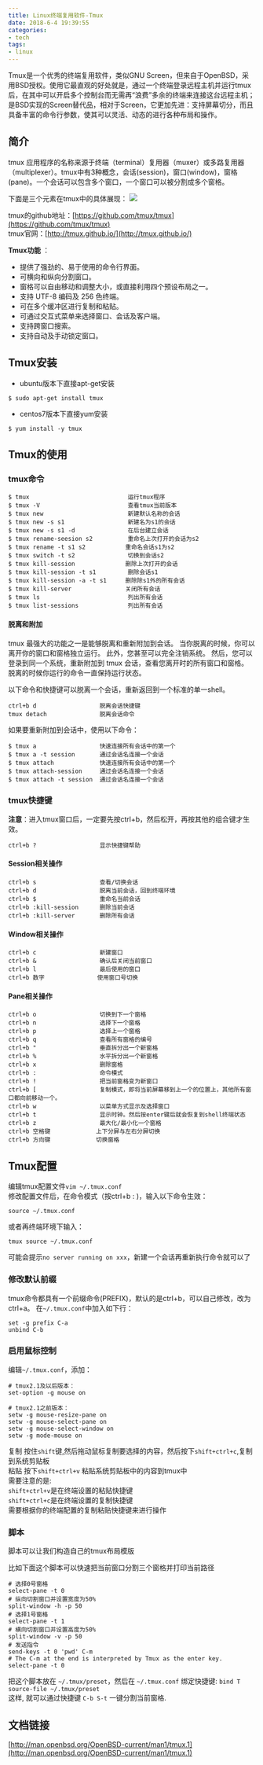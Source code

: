 ```yaml
---
title: Linux终端复用软件-Tmux
date: 2018-6-4 19:39:55
categories:
- tech
tags:
- linux
---
```

Tmux是一个优秀的终端复用软件，类似GNU Screen，但来自于OpenBSD，采用BSD授权。使用它最直观的好处就是，通过一个终端登录远程主机并运行tmux后，在其中可以开启多个控制台而无需再“浪费”多余的终端来连接这台远程主机；是BSD实现的Screen替代品，相对于Screen，它更加先进：支持屏幕切分，而且具备丰富的命令行参数，使其可以灵活、动态的进行各种布局和操作。

<!-- more -->

## 简介

tmux 应用程序的名称来源于终端（terminal）复用器（muxer）或多路复用器（multiplexer）。tmux中有3种概念，会话(session)，窗口(window)，窗格(pane)。一个会话可以包含多个窗口，一个窗口可以被分割成多个窗格。

下面是三个元素在tmux中的具体展现：
![](/assets/upload/6941baebjw1et4uosbtuhj21kw0qvqf1.jpg)

tmux的github地址：[https://github.com/tmux/tmux](https://github.com/tmux/tmux)  
tmux官网：[http://tmux.github.io/](http://tmux.github.io/)

**Tmux功能** ：
-  提供了强劲的、易于使用的命令行界面。
-  可横向和纵向分割窗口。
-  窗格可以自由移动和调整大小，或直接利用四个预设布局之一。
-  支持 UTF-8 编码及 256 色终端。
-  可在多个缓冲区进行复制和粘贴。
-  可通过交互式菜单来选择窗口、会话及客户端。
-  支持跨窗口搜索。
-  支持自动及手动锁定窗口。

## Tmux安装

+ ubuntu版本下直接apt-get安装
```
$ sudo apt-get install tmux
```
+ centos7版本下直接yum安装
```
$ yum install -y tmux
```

## Tmux的使用

### tmux命令
```
$ tmux                            运行tmux程序
$ tmux -V                         查看tmux当前版本
$ tmux new                        新建默认名称的会话
$ tmux new -s s1                  新建名为s1的会话
$ tmux new -s s1 -d               在后台建立会话 
$ tmux rename-seesion s2          重命名上次打开的会话为s2
$ tmux rename -t s1 s2　        　重命名会话s1为s2
$ tmux switch -t s2               切换到会话s2
$ tmux kill-session　           　删除上次打开的会话
$ tmux kill-session -t s1         删除会话s1
$ tmux kill-session -a -t s1　  　删除除s1外的所有会话
$ tmux kill-server　　            关闭所有会话
$ tmux ls                         列出所有会话
$ tmux list-sessions              列出所有会话
```

#### 脱离和附加

tmux 最强大的功能之一是能够脱离和重新附加到会话。 当你脱离的时候，你可以离开你的窗口和窗格独立运行。 此外，您甚至可以完全注销系统。 然后，您可以登录到同一个系统，重新附加到 tmux 会话，查看您离开时的所有窗口和窗格。 脱离的时候你运行的命令一直保持运行状态。

以下命令和快捷键可以脱离一个会话，重新返回到一个标准的单一shell。
```
ctrl+b d                  脱离会话快捷键
tmux detach               脱离会话命令
```

如果要重新附加到会话中，使用以下命令：
```
$ tmux a                  快速连接所有会话中的第一个
$ tmux a -t session       通过会话名连接一个会话
$ tmux attach             快速连接所有会话中的第一个
$ tmux attach-session     通过会话名连接一个会话
$ tmux attach -t session  通过会话名连接一个会话
```

### tmux快捷键

**注意**：进入tmux窗口后，一定要先按ctrl+b，然后松开，再按其他的组合键才生效。

```
ctrl+b ?                  显示快捷键帮助
```

#### Session相关操作
```
ctrl+b s                  查看/切换会话
ctrl+b d                  脱离当前会话，回到终端环境
ctrl+b $                  重命名当前会话	
ctrl+b :kill-session      删除当前会话
ctrl+b :kill-server       删除所有会话
```

#### Window相关操作
```
ctrl+b c                  新建窗口
ctrl+b &                  确认后关闭当前窗口
ctrl+b l                  最后使用的窗口
ctrl+b 数字               使用窗口号切换
```

#### Pane相关操作
```
ctrl+b o                  切换到下一个窗格
ctrl+b n                  选择下一个窗格
ctrl+b p                  选择上一个窗格
ctrl+b q                  查看所有窗格的编号
ctrl+b "                  垂直拆分出一个新窗格
ctrl+b %                  水平拆分出一个新窗格
ctrl+b x                  删除窗格
ctrl+b :                  命令模式
ctrl+b !                  把当前窗格变为新窗口
ctrl+b [                  复制模式，即将当前屏幕移到上一个的位置上，其他所有窗口都向前移动一个。
ctrl+b w                  以菜单方式显示及选择窗口
ctrl+b t                  显示时钟。然后按enter键后就会恢复到shell终端状态
ctrl+b z                  最大化/最小化一个窗格
ctrl+b 空格键             上下分屏与左右分屏切换
ctrl+b 方向键             切换窗格
```

## Tmux配置
编辑tmux配置文件`vim ~/.tmux.conf `  
修改配置文件后，在命令模式（按ctrl+b : )，输入以下命令生效：
``` 
source ~/.tmux.conf
```
或者再终端环境下输入：
``` 
tmux source ~/.tmux.conf
```
可能会提示`no server running on xxx`，新建一个会话再重新执行命令就可以了

### 修改默认前缀
tmux命令都具有一个前缀命令(PREFIX)，默认的是ctrl+b，可以自己修改，改为ctrl+a。 
在`~/.tmux.conf`中加入如下行：
```
set -g prefix C-a 
unbind C-b 
```

### 启用鼠标控制
编辑`~/.tmux.conf`，添加：  
```
# tmux2.1及以后版本：
set-option -g mouse on

# tmux2.1之前版本：
setw -g mouse-resize-pane on
setw -g mouse-select-pane on
setw -g mouse-select-window on
setw -g mode-mouse on
```

复制 按住`shift`键,然后拖动鼠标复制要选择的内容，然后按下`shift+ctrl+c`,复制到系统剪贴板  
粘贴 按下`shift+ctrl+v` 粘贴系统剪贴板中的内容到tmux中  
需要注意的是:  
`shift+ctrl+v`是在终端设置的粘贴快捷键  
`shift+ctrl+c`是在终端设置的复制快捷键  
需要根据你的终端配置的复制粘贴快捷键来进行操作  

### 脚本

脚本可以让我们构造自己的tmux布局模版

比如下面这个脚本可以快速把当前窗口分割三个窗格并打印当前路径
```
# 选择0号窗格
select-pane -t 0  
# 纵向切割窗口并设置宽度为50%
split-window -h -p 50
# 选择1号窗格
select-pane -t 1
# 横向切割窗口并设置高度为50%
split-window -v -p 50
# 发送指令
send-keys -t 0 'pwd' C-m
# The C-m at the end is interpreted by Tmux as the enter key.
select-pane -t 0
```
把这个脚本放在 `~/.tmux/preset`，然后在 `~/.tmux.conf` 绑定快捷键: `bind T source-file ~/.tmux/preset`  
这样, 就可以通过快捷键 `C-b S-t` 一键分割当前窗格.

## 文档链接
[http://man.openbsd.org/OpenBSD-current/man1/tmux.1](http://man.openbsd.org/OpenBSD-current/man1/tmux.1)  

